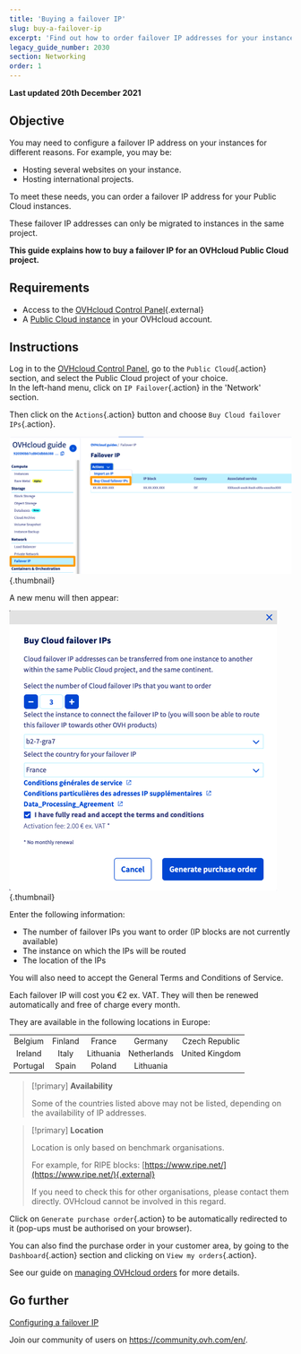 ```yaml
---
title: 'Buying a failover IP'
slug: buy-a-failover-ip
excerpt: 'Find out how to order failover IP addresses for your instances'
legacy_guide_number: 2030
section: Networking
order: 1
---
```


**Last updated 20th December 2021**

## Objective

You may need to configure a failover IP address on your instances for different reasons. For example, you may be:

- Hosting several websites on your instance.
- Hosting international projects.

To meet these needs, you can order a failover IP address for your Public Cloud instances.

These failover IP addresses can only be migrated to instances in the same project.

**This guide explains how to buy a failover IP for an OVHcloud Public Cloud project.**

## Requirements

- Access to the [OVHcloud Control Panel](https://ca.ovh.com/auth/?action=gotomanager&from=https://www.ovh.com.au/&ovhSubsidiary=au){.external}
- A [Public Cloud instance](https://docs.ovh.com/au/en/public-cloud/public-cloud-first-steps/) in your OVHcloud account.

## Instructions

Log in to the [OVHcloud Control Panel](https://ca.ovh.com/auth/?action=gotomanager&from=https://www.ovh.com.au/&ovhSubsidiary=au), go to the `Public Cloud`{.action} section, and select the Public Cloud project of your choice.<br>
In the left-hand menu, click on `IP Failover`{.action} in the 'Network' section.

Then click on the `Actions`{.action} button and choose `Buy Cloud failover IPs`{.action}.

![failoverIP](images/buyfailoverip1-2021.png){.thumbnail}

A new menu will then appear:

![failoverIP](images/buyfailoverip2-2021.png){.thumbnail}

Enter the following information:

- The number of failover IPs you want to order (IP blocks are not currently available)
- The instance on which the IPs will be routed
- The location of the IPs

You will also need to accept the General Terms and Conditions of Service.

Each failover IP will cost you €2 ex. VAT. They will then be renewed automatically and free of charge every month.

They are available in the following locations in Europe:

|          |          |          |           |                |
|:--------:|:--------:|:--------:|:---------:|:--------------:|
| Belgium  | Finland  | France   | Germany   | Czech Republic |
| Ireland  |  Italy   | Lithuania | Netherlands | United Kingdom    |
| Portugal |  Spain   |  Poland |  Lithuania |                    |


> [!primary] **Availability**
> 
> Some of the countries listed above may not be listed, depending on the 
> availability of IP addresses.
> 

> [!primary] **Location**
>
> Location is only based on benchmark organisations.
> 
> For example, for RIPE blocks: [https://www.ripe.net/](https://www.ripe.net/){.external}
>
> If you need to check this for other organisations, please contact them directly. OVHcloud cannot be involved in this regard.

Click on `Generate purchase order`{.action} to be automatically redirected to it (pop-ups must be authorised on your browser).

You can also find the purchase order in your customer area, by going to the `Dashboard`{.action} section and clicking on `View my orders`{.action}.

See our guide on [managing OVHcloud orders](https://docs.ovh.com/au/en/billing/managing-ovh-orders/) for more details.

## Go further

[Configuring a failover IP](https://docs.ovh.com/au/en/public-cloud/configure_a_failover_ip/)

Join our community of users on <https://community.ovh.com/en/>.
